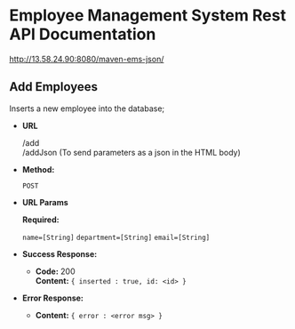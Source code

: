 # Employee Management System Rest API Documentation
http://13.58.24.90:8080/maven-ems-json/

**Add Employees**
----
  Inserts a new employee into the database;

* **URL**

  /add <br/>
  /addJson (To send parameters as a json in the HTML body)

* **Method:**

  `POST`

*  **URL Params**

   **Required:**

   `name=[String]`
   `department=[String]`
   `email=[String]`

* **Success Response:**

  * **Code:** 200 <br />
    **Content:** `{
                    inserted : true,
                    id: <id>
                  }`

* **Error Response:**

  * **Content:** `{ error : <error msg> }`

